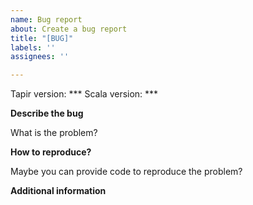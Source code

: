 ```yaml
---
name: Bug report
about: Create a bug report
title: "[BUG]"
labels: ''
assignees: ''

---
```


Tapir version: ***
Scala version: ***

**Describe the bug**

What is the problem?

**How to reproduce?**

Maybe you can provide code to reproduce the problem?

**Additional information**
